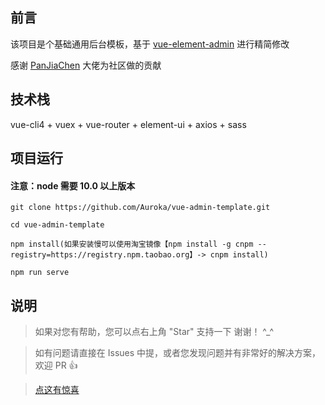 ## 前言

该项目是个基础通用后台模板，基于 [vue-element-admin](https://github.com/PanJiaChen/vue-element-admin/) 进行精简修改

感谢 [PanJiaChen](https://github.com/PanJiaChen) 大佬为社区做的贡献


## 技术栈

vue-cli4 + vuex + vue-router + element-ui + axios + sass


## 项目运行

#### 注意：node 需要 10.0 以上版本

```
git clone https://github.com/Auroka/vue-admin-template.git

cd vue-admin-template

npm install(如果安装慢可以使用淘宝镜像【npm install -g cnpm --registry=https://registry.npm.taobao.org】-> cnpm install)

npm run serve

```


## 说明

>  如果对您有帮助，您可以点右上角 "Star" 支持一下 谢谢！ ^_^

>  如有问题请直接在 Issues 中提，或者您发现问题并有非常好的解决方案，欢迎 PR 👍

>  [点这有惊喜](http://www.4399.com/)
